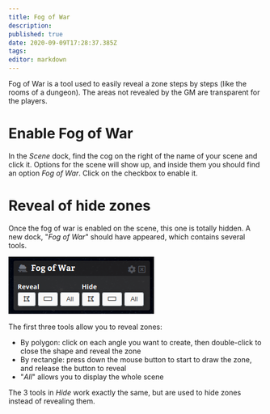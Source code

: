 ```yaml
---
title: Fog of War
description: 
published: true
date: 2020-09-09T17:28:37.385Z
tags: 
editor: markdown
---
```


Fog of War is a tool used to easily reveal a zone steps by steps (like the rooms of a dungeon). The areas not revealed by the GM are transparent for the players.

# Enable Fog of War
In the *Scene* dock, find the cog on the right of the name of your scene and click it. Options for the scene will show up, and inside them you should find an option *Fog of War*. Click on the checkbox to enable it.

# Reveal of hide zones
Once the fog of war is enabled on the scene, this one is totally hidden. A new dock, "*Fog of War*" should have appeared, which contains several tools.

![fog-of-war-tools.png](/medias/fog-of-war-tools.png)

The first three tools allow you to reveal zones:
- By polygon: click on each angle you want to create, then double-click to close the shape and reveal the zone
- By rectangle: press down the mouse button to start to draw the zone, and release the button to reveal
- "*All*" allows you to display the whole scene

The 3 tools in *Hide* work exactly the same, but are used to hide zones instead of revealing them.